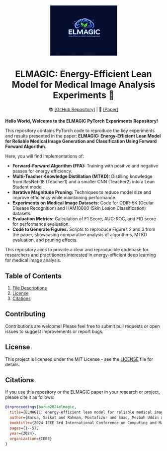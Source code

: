 <p align="center">
  <a href="https://github.com/GitsSaikat/ELMAGIC">
    <img src="logo.jpg" width="215" alt="ELMAGIC Logo" />
  </a>
</p>

<h1 align="center">
  <b>ELMAGIC: Energy-Efficient Lean Model for Medical Image Analysis Experiments 🚀</b><br>
 
</h1>

<p align="center">
  📚 <a href="https://github.com/GitsSaikat/ELMAGIC">[GitHub Repository]</a> |
  📝 <a href="https://ieeexplore.ieee.org/document/10585776">[Paper]</a>
</p>

**Hello World, Welcome to the ELMAGIC PyTorch Experiments Repository!**

This repository contains PyTorch code to reproduce the key experiments and results presented in the paper: **ELMAGIC: Energy-Efficient Lean Model for Reliable Medical Image Generation and Classification Using Forward Forward Algorithm**.

Here, you will find implementations of:

*   **Forward-Forward Algorithm (FFA):** Training with positive and negative passes for energy efficiency.
*   **Multi-Teacher Knowledge Distillation (MTKD):** Distilling knowledge from ResNet-18 (Teacher1) and a smaller CNN (Teacher2) into a Lean Student model.
*   **Iterative Magnitude Pruning:** Techniques to reduce model size and improve efficiency while maintaining performance.
*   **Experiments on Medical Image Datasets:** Code for ODIR-5K (Ocular Disease Recognition) and HAM10000 (Skin Lesion Classification) datasets.
*   **Evaluation Metrics:** Calculation of F1 Score, AUC-ROC, and FID score for performance evaluation.
*   **Code to Generate Figures:** Scripts to reproduce Figures 2 and 3 from the paper, showcasing comparative analysis of algorithms, MTKD evaluation, and pruning effects.

This repository aims to provide a clear and reproducible codebase for researchers and practitioners interested in energy-efficient deep learning for medical image analysis.

## Table of Contents

1.  [File Descriptions](#file-descriptions)
2.  [License](#license)
3.  [Citations](#citations)

## Contributing

Contributions are welcome! Please feel free to submit pull requests or open issues to suggest improvements or report bugs.

## License

This project is licensed under the MIT License - see the [LICENSE](LICENSE) file for details.

## Citations

If you use this repository or the ELMAGIC paper in your research or project, please cite it as follows:

```bibtex
@inproceedings{barua2024elmagic,
  title={ELMAGIC: energy-efficient lean model for reliable medical image generation and classification using forward forward algorithm},
  author={Barua, Saikat and Rahman, Mostafizur and Saad, Mezbah Uddin and Islam, Rafiul and Sadek, Md Jafor},
  booktitle={2024 IEEE 3rd International Conference on Computing and Machine Intelligence (ICMI)},
  pages={1--5},
  year={2024},
  organization={IEEE}
}
```

